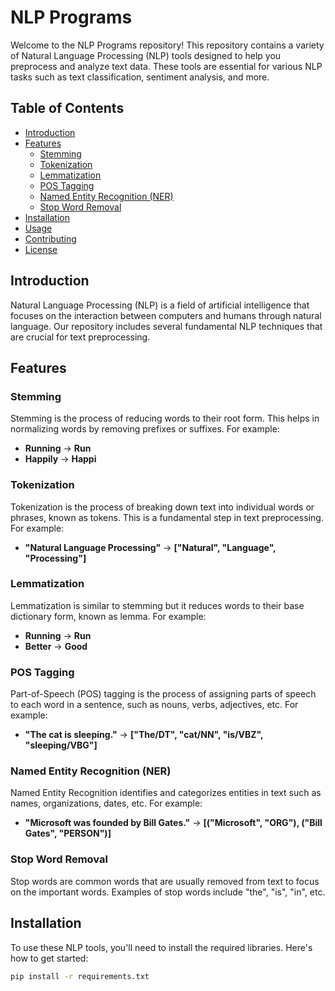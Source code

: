 # NLP Programs

Welcome to the NLP Programs repository! This repository contains a variety of Natural Language Processing (NLP) tools designed to help you preprocess and analyze text data. These tools are essential for various NLP tasks such as text classification, sentiment analysis, and more.

## Table of Contents
- [Introduction](#introduction)
- [Features](#features)
  - [Stemming](#stemming)
  - [Tokenization](#tokenization)
  - [Lemmatization](#lemmatization)
  - [POS Tagging](#pos-tagging)
  - [Named Entity Recognition (NER)](#named-entity-recognition-ner)
  - [Stop Word Removal](#stop-word-removal)
- [Installation](#installation)
- [Usage](#usage)
- [Contributing](#contributing)
- [License](#license)

## Introduction
Natural Language Processing (NLP) is a field of artificial intelligence that focuses on the interaction between computers and humans through natural language. Our repository includes several fundamental NLP techniques that are crucial for text preprocessing.

## Features

### Stemming
Stemming is the process of reducing words to their root form. This helps in normalizing words by removing prefixes or suffixes. For example:
- **Running** -> **Run**
- **Happily** -> **Happi**

### Tokenization
Tokenization is the process of breaking down text into individual words or phrases, known as tokens. This is a fundamental step in text preprocessing. For example:
- **"Natural Language Processing"** -> **["Natural", "Language", "Processing"]**

### Lemmatization
Lemmatization is similar to stemming but it reduces words to their base dictionary form, known as lemma. For example:
- **Running** -> **Run**
- **Better** -> **Good**

### POS Tagging
Part-of-Speech (POS) tagging is the process of assigning parts of speech to each word in a sentence, such as nouns, verbs, adjectives, etc. For example:
- **"The cat is sleeping."** -> **["The/DT", "cat/NN", "is/VBZ", "sleeping/VBG"]**

### Named Entity Recognition (NER)
Named Entity Recognition identifies and categorizes entities in text such as names, organizations, dates, etc. For example:
- **"Microsoft was founded by Bill Gates."** -> **[("Microsoft", "ORG"), ("Bill Gates", "PERSON")]**

### Stop Word Removal
Stop words are common words that are usually removed from text to focus on the important words. Examples of stop words include "the", "is", "in", etc.

## Installation
To use these NLP tools, you'll need to install the required libraries. Here's how to get started:

```bash
pip install -r requirements.txt

